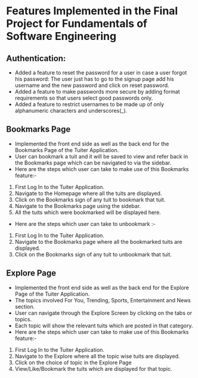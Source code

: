 # Features Implemented in the Final Project for Fundamentals of Software Engineering

## Authentication:
* Added a feature to reset the password for a user in case a user forgot his password: The user just has to go to the signup page add his username and the new password and click on reset password.
* Added a feature to make passwords more secure by adding format requirements so that users select good passwords only.
* Added a feature to restrict usernames to be made up of only alphanumeric characters and underscores(_).

## Bookmarks Page
* Implemented the front end side as well as the back end for the Bookmarks Page of the Tuiter Application.
* User can bookmark a tuit and it will be saved to view and refer back in the Bookmarks page which can be navigated to via the sidebar.
* Here are the steps which user can take to make use of this Bookmarks feature:-
1. First Log In to the Tuiter Application.
2. Navigate to the Homepage where all the tuits are displayed.
3. Click on the Bookmarks sign of any tuit to bookmark that tuit.
4. Navigate to the Bookmarks page using the sidebar.
5. All the tuits which were bookmarked will be displayed here.

* Here are the steps which user can take to unbookmark :-
1. First Log In to the Tuiter Application.
2. Navigate to the Bookmarks page where all the bookmarked tuits are displayed.
3. Click on the Bookmarks sign of any tuit to unbookmark that tuit.


## Explore Page

* Implemented the front end side as well as the back end for the Explore Page of the Tuiter Application.
* The topics involved For You, Trending, Sports, Entertainment and News section.
* User can navigate through the Explore Screen by clicking on the tabs or topics.
* Each topic will show the relevant tuits which are posted in that category.
* Here are the steps which user can take to make use of this Bookmarks feature:-
1. First Log In to the Tuiter Application.
2. Navigate to the Explore where all the topic wise tuits are displayed.
3. Click on the choice of topic in the Explore Page
4. View/Like/Bookmark the tuits which are displayed for that topic.